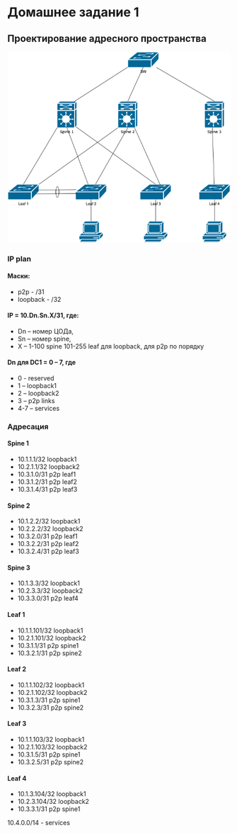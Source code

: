 # Домашнее задание 1
## Проектирование адресного пространства
![Схема сети](hw1.drawio.png "Схема сети")
### IP plan
#### Маски:
* p2p - /31
* loopback - /32
#### IP = 10.Dn.Sn.X/31, где:
* Dn – номер ЦОДа,
* Sn – номер spine,
* X – 1-100 spine 101-255 leaf для loopback, для p2p по порядку
#### Dn для DC1 = 0 – 7, где 
* 0 - reserved
* 1 – loopback1
* 2 – loopback2
* 3 – p2p links
* 4-7 – services
### Адресация
#### Spine 1
* 10.1.1.1/32 loopback1
* 10.2.1.1/32 loopback2
* 10.3.1.0/31 p2p leaf1
* 10.3.1.2/31 p2p leaf2
* 10.3.1.4/31 p2p leaf3
#### Spine 2
* 10.1.2.2/32 loopback1
* 10.2.2.2/32 loopback2
* 10.3.2.0/31 p2p leaf1
* 10.3.2.2/31 p2p leaf2
* 10.3.2.4/31 p2p leaf3
#### Spine 3
* 10.1.3.3/32 loopback1
* 10.2.3.3/32 loopback2
* 10.3.3.0/31 p2p leaf4
#### Leaf 1
* 10.1.1.101/32 loopback1
* 10.2.1.101/32 loopback2
* 10.3.1.1/31 p2p spine1
* 10.3.2.1/31 p2p spine2
#### Leaf 2
* 10.1.1.102/32 loopback1
* 10.2.1.102/32 loopback2
* 10.3.1.3/31 p2p spine1
* 10.3.2.3/31 p2p spine2
#### Leaf 3
* 10.1.1.103/32 loopback1
* 10.2.1.103/32 loopback2
* 10.3.1.5/31 p2p spine1
* 10.3.2.5/31 p2p spine2
#### Leaf 4
* 10.1.3.104/32 loopback1
* 10.2.3.104/32 loopback2
* 10.3.3.1/31 p2p spine1

10.4.0.0/14 - services
